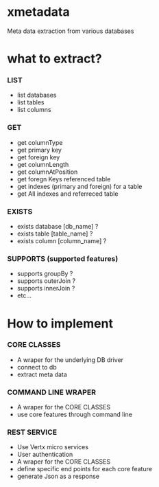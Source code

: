 # xmetadata
Meta data extraction from various databases

# what to extract?

### LIST
  * list databases
  * list tables
  * list columns

### GET
  * get columnType
  * get primary key
  * get foreign key
  * get columnLength
  * get columnAtPosition
  * get foregn Keys referenced table
  * get indexes (primary and foreign) for a table
  * get All indexes and referreced table

### EXISTS
  * exists database [db_name] ?
  * exists table [table_name] ?
  * exists column [column_name] ?

### SUPPORTS (supported features)
  * supports groupBy ?
  * supports outerJoin ?
  * supports innerJoin ?
  * etc...
 
# How to implement

### CORE CLASSES
  * A wraper for the underlying DB driver
  * connect to db
  * extract meta data
 
### COMMAND LINE WRAPER
 * A wraper for the CORE CLASSES
 * use core features through command line

### REST SERVICE
 * Use Vertx micro services
 * User authentication
 * A wraper for the CORE CLASSES
 * define specific end points for each core feature
 * generate Json as a response

